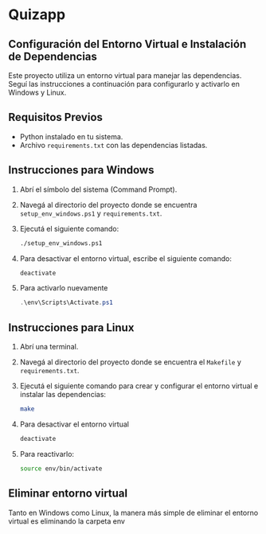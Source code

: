 # Quizapp

## Configuración del Entorno Virtual e Instalación de Dependencias

Este proyecto utiliza un entorno virtual para manejar las dependencias.
Seguí las instrucciones a continuación para configurarlo y activarlo en Windows y Linux.

## Requisitos Previos

- Python instalado en tu sistema.
- Archivo `requirements.txt` con las dependencias listadas.

## Instrucciones para Windows

1. Abrí el símbolo del sistema (Command Prompt).
2. Navegá al directorio del proyecto donde se encuentra `setup_env_windows.ps1` y `requirements.txt`.
3. Ejecutá el siguiente comando:

    ```sh
    ./setup_env_windows.ps1
    ```

4. Para desactivar el entorno virtual, escribe el siguiente comando:

    ```powershell
    deactivate
    ```

5. Para activarlo nuevamente

    ```powershell
    .\env\Scripts\Activate.ps1
    ```

## Instrucciones para Linux

1. Abrí una terminal.
2. Navegá al directorio del proyecto donde se encuentra el `Makefile` y `requirements.txt`.
3. Ejecutá el siguiente comando para crear y configurar el entorno virtual e instalar las dependencias:

    ```sh
    make
    ```

4. Para desactivar el entorno virtual

    ```sh
    deactivate
    ```

5. Para reactivarlo:

    ```sh
    source env/bin/activate
    ```

## Eliminar entorno virtual

Tanto en Windows como Linux, la manera más simple de eliminar el entorno virtual es eliminando la carpeta env
